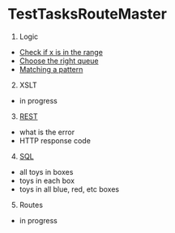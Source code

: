 # TestTasksRouteMaster

1. Logic
- [Check if x is in the range](https://github.com/ndnkmrz/TestTasksRouteMaster/blob/main/src/main/java/org/example/RangeCheck.java)
- [Choose the right queue](https://github.com/ndnkmrz/TestTasksRouteMaster/blob/main/src/main/java/org/example/RightQueue.java)
- [Matching a pattern](https://github.com/ndnkmrz/TestTasksRouteMaster/blob/main/src/main/java/org/example/PatternMatch.java)
2. XSLT
- in progress
3. [REST](https://github.com/ndnkmrz/TestTasksRouteMaster/blob/main/src/main/rest/rest_tasks.md)
- what is the error
- HTTP response code
4. [SQL](https://github.com/ndnkmrz/TestTasksRouteMaster/blob/main/src/main/sql/sql_tasks.md)
- all toys in boxes
- toys in each box
- toys in all blue, red, etc boxes
5. Routes
- in progress
